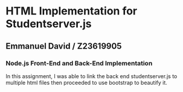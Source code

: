 # HTML Implementation for Studentserver.js

## Emmanuel David / Z23619905

### Node.js Front-End and Back-End Implementation

In this assignment, I was able to link the back end studentserver.js to multiple html files then proceeded to use bootstrap to beautify it.
